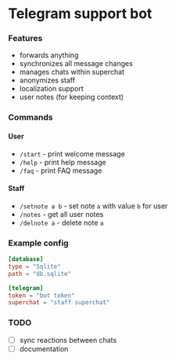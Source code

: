 # Telegram support bot

### Features
- forwards anything
- synchronizes all message changes
- manages chats within superchat
- anonymizes staff
- localization support
- user notes (for keeping context)

### Commands
#### User
- `/start` - print welcome message
- `/help` - print help message
- `/faq` - print FAQ message

#### Staff
- `/setnote a b` - set note `a` with value `b` for user
- `/notes` - get all user notes
- `/delnote a` - delete note `a`

### Example config
```toml
[database]
type = "Sqlite"
path = "db.sqlite"

[telegram]
token = "bot token"
superchat = "staff superchat"
```

### TODO
- [ ] sync reactions between chats
- [ ] documentation